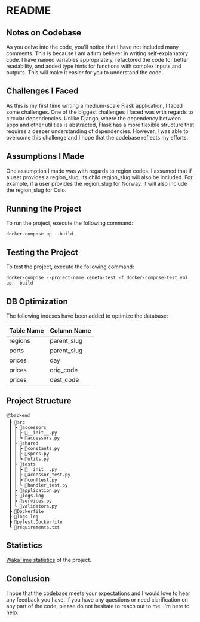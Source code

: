 # README

## Notes on Codebase

As you delve into the code, you'll notice that I have not included many comments. This is because I am a firm believer in writing self-explanatory code. I have named variables appropriately, refactored the code for better readability, and added type hints for functions with complex inputs and outputs. This will make it easier for you to understand the code.

## Challenges I Faced

As this is my first time writing a medium-scale Flask application, I faced some challenges. One of the biggest challenges I faced was with regards to circular dependencies. Unlike Django, where the dependency between apps and other utilities is abstracted, Flask has a more flexible structure that requires a deeper understanding of dependencies. However, I was able to overcome this challenge and I hope that the codebase reflects my efforts.

## Assumptions I Made

One assumption I made was with regards to region codes. I assumed that if a user provides a region_slug, its child region_slug will also be included. For example, if a user provides the region_slug for Norway, it will also include the region_slug for Oslo.

## Running the Project

To run the project, execute the following command:

```
docker-compose up --build
```

## Testing the Project

To test the project, execute the following command:

```
docker-compose --project-name xeneta-test -f docker-compose-test.yml up --build
```

## DB Optimization

The following indexes have been added to optimize the database:

| Table Name | Column Name |
| ---------- | ----------- |
| regions    | parent_slug |
| ports      | parent_slug |
| prices     | day         |
| prices     | orig_code   |
| prices     | dest_code   |

## Project Structure

```
📦backend
 ┣ 📂src
 ┃ ┣ 📂accessors
 ┃ ┃ ┣ 📜__init__.py
 ┃ ┃ ┗ 📜accessors.py
 ┃ ┣ 📂shared
 ┃ ┃ ┣ 📜constants.py
 ┃ ┃ ┣ 📜specs.py
 ┃ ┃ ┗ 📜utils.py
 ┃ ┣ 📂tests
 ┃ ┃ ┣ 📜__init__.py
 ┃ ┃ ┣ 📜accessor_test.py
 ┃ ┃ ┣ 📜conftest.py
 ┃ ┃ ┗ 📜handler_test.py
 ┃ ┣ 📜application.py
 ┃ ┣ 📜logs.log
 ┃ ┣ 📜services.py
 ┃ ┗ 📜validators.py
 ┣ 📜Dockerfile
 ┣ 📜logs.log
 ┣ 📜pytest.Dockerfile
 ┗ 📜requirements.txt
```

## Statistics

[WakaTime statistics](https://wakatime.com/@5217844b-3256-4044-a472-a1b780730800/projects/bfzcavsbrx?start=2023-02-05&end=2023-02-11) of the project.

## Conclusion

I hope that the codebase meets your expectations and I would love to hear any feedback you have. If you have any questions or need clarification on any part of the code, please do not hesitate to reach out to me. I'm here to help.
